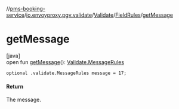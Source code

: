 //[pms-booking-service](../../../../index.md)/[io.envoyproxy.pgv.validate](../../index.md)/[Validate](../index.md)/[FieldRules](index.md)/[getMessage](get-message.md)

# getMessage

[java]\
open fun [getMessage](get-message.md)(): [Validate.MessageRules](../-message-rules/index.md)

`optional .validate.MessageRules message = 17;`

#### Return

The message.